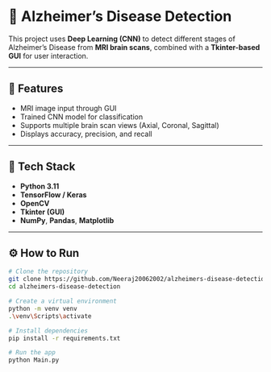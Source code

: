 # 🧠 Alzheimer’s Disease Detection

This project uses **Deep Learning (CNN)** to detect different stages of Alzheimer’s Disease from **MRI brain scans**, combined with a **Tkinter-based GUI** for user interaction.

---

## 🚀 Features

- MRI image input through GUI
- Trained CNN model for classification
- Supports multiple brain scan views (Axial, Coronal, Sagittal)
- Displays accuracy, precision, and recall

---

## 🧩 Tech Stack

- **Python 3.11**
- **TensorFlow / Keras**
- **OpenCV**
- **Tkinter (GUI)**
- **NumPy**, **Pandas**, **Matplotlib**

---

## ⚙️ How to Run

```bash
# Clone the repository
git clone https://github.com/Neeraj20062002/alzheimers-disease-detection.git
cd alzheimers-disease-detection

# Create a virtual environment
python -m venv venv
.\venv\Scripts\activate

# Install dependencies
pip install -r requirements.txt

# Run the app
python Main.py
```
